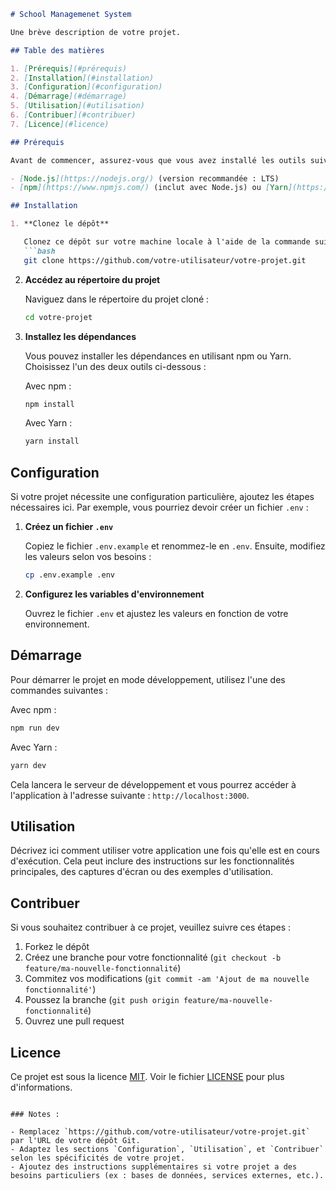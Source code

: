 

```markdown
# School Managemenet System

Une brève description de votre projet.

## Table des matières

1. [Prérequis](#prérequis)
2. [Installation](#installation)
3. [Configuration](#configuration)
4. [Démarrage](#démarrage)
5. [Utilisation](#utilisation)
6. [Contribuer](#contribuer)
7. [Licence](#licence)

## Prérequis

Avant de commencer, assurez-vous que vous avez installé les outils suivants :

- [Node.js](https://nodejs.org/) (version recommandée : LTS)
- [npm](https://www.npmjs.com/) (inclut avec Node.js) ou [Yarn](https://yarnpkg.com/) (optionnel)

## Installation

1. **Clonez le dépôt**

   Clonez ce dépôt sur votre machine locale à l'aide de la commande suivante :
   ```bash
   git clone https://github.com/votre-utilisateur/votre-projet.git
   ```

2. **Accédez au répertoire du projet**

   Naviguez dans le répertoire du projet cloné :
   ```bash
   cd votre-projet
   ```

3. **Installez les dépendances**

   Vous pouvez installer les dépendances en utilisant npm ou Yarn. Choisissez l'un des deux outils ci-dessous :

   Avec npm :
   ```bash
   npm install
   ```

   Avec Yarn :
   ```bash
   yarn install
   ```

## Configuration

Si votre projet nécessite une configuration particulière, ajoutez les étapes nécessaires ici. Par exemple, vous pourriez devoir créer un fichier `.env` :

1. **Créez un fichier `.env`**

   Copiez le fichier `.env.example` et renommez-le en `.env`. Ensuite, modifiez les valeurs selon vos besoins :
   ```bash
   cp .env.example .env
   ```

2. **Configurez les variables d'environnement**

   Ouvrez le fichier `.env` et ajustez les valeurs en fonction de votre environnement.

## Démarrage

Pour démarrer le projet en mode développement, utilisez l'une des commandes suivantes :

Avec npm :
```bash
npm run dev
```

Avec Yarn :
```bash
yarn dev
```

Cela lancera le serveur de développement et vous pourrez accéder à l'application à l'adresse suivante : `http://localhost:3000`.

## Utilisation

Décrivez ici comment utiliser votre application une fois qu'elle est en cours d'exécution. Cela peut inclure des instructions sur les fonctionnalités principales, des captures d'écran ou des exemples d'utilisation.

## Contribuer

Si vous souhaitez contribuer à ce projet, veuillez suivre ces étapes :

1. Forkez le dépôt
2. Créez une branche pour votre fonctionnalité (`git checkout -b feature/ma-nouvelle-fonctionnalité`)
3. Commitez vos modifications (`git commit -am 'Ajout de ma nouvelle fonctionnalité'`)
4. Poussez la branche (`git push origin feature/ma-nouvelle-fonctionnalité`)
5. Ouvrez une pull request

## Licence

Ce projet est sous la licence [MIT](https://opensource.org/licenses/MIT). Voir le fichier [LICENSE](LICENSE) pour plus d'informations.

```

### Notes :

- Remplacez `https://github.com/votre-utilisateur/votre-projet.git` par l'URL de votre dépôt Git.
- Adaptez les sections `Configuration`, `Utilisation`, et `Contribuer` selon les spécificités de votre projet.
- Ajoutez des instructions supplémentaires si votre projet a des besoins particuliers (ex : bases de données, services externes, etc.).
